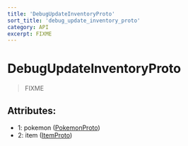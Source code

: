 ```yaml
---
title: 'DebugUpdateInventoryProto'
sort_title: 'debug_update_inventory_proto'
category: API
excerpt: FIXME
---
```


# DebugUpdateInventoryProto

> FIXME

## Attributes:

- 1: pokemon ([PokemonProto](../PokemonProto/)) 
- 2: item ([ItemProto](../ItemProto/)) 
